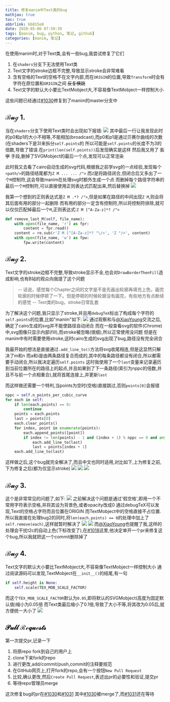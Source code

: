 ```yaml
---
title: 修复manim中Text类的bug
mathjax: true
toc: true
abbrlink: b6815e8
date: 2020-05-06 07:59:39
tags: [manim, bug, python, 笔记, github]
categories: [manim, 笔记]
---
```


在使用manim时,对于Text类,会有一些bug,我尝试修复了它们

1. 在`shaders`分支下无法使用Text类
2. Text文字的stroke边框不完整,导致显示stroke会非常难看
3. 含有空格的Text的空格不在文字内部,而在`ORIGIN`的位置,导致`Transform`时会有字符在原位置和`ORIGIN`之间 ~~反复横跳~~
4. Text文字的默认大小要比TextMobject大,不容易像TextMobject一样控制大小

这些问题已经通过[#1030](https://github.com/3b1b/manim/pull/1030)修复到了manim的master分支中

<!--more-->

## $\mathcal{Bug\ 1.}$
当在`shaders`分支下使用Text类时会出现如下报错:
![](../images/text_bug1.png)
其中最后一行让我发现此时的p0和p1的大小不相等,不能相加(broadcast),而p0和p1是通过贝赛尔曲线的次数(在shaders下是3)来拆分`self.points`的
所以可能是`self.points`的长度不为3的倍数,导致了错误.在`print(len(self.points))`后发现确实是这样
然后我又用了 ~~玄学~~ 手段,删掉了SVGMobject的最后一个点,发现可以正常渲染

此时我又去看了cairo自动生成的svg代码,根据我之前学svg的一点经验,发现每个`<path/>`的路径结尾都为`Z M ... ... /">`
而`Z`是将路径闭合,但闭合后又多出了一个`M`控制符,这会导致manim在处理svg时额外生成一个点
而删掉每个路径字符串的最后一个`M`控制符,可以直接使用正则表达式匹配出来,然后替换掉
![](../images/text_bug1_svg.png)

我第一个想到的正则表达式是`Z M .*? /">`,但是如果在路径的中间出现`Z M`,则会将其后面有用的部分一起删除
而有用的部分一定含有控制符,所以将控制符排除,就可以仅仅匹配掉最后一个`M`,正则表达式:`Z M [^A-Za-z]*? /">`

```python
def remove_last_M(self, file_name):
    with open(file_name, 'r') as fpr:
        content = fpr.read()
    content = re.sub(r'Z M [^[A-Za-z]*? "\/>', 'Z "/>', content)
    with open(file_name, 'w') as fpw:
        fpw.write(content)
```

## $\mathcal{Bug\ 2.}$
Text文字的stroke边框不完整,导致stroke显示不全,也会对`DrawBorderThenFill`造成影响,也有B站的观众向我提了这个问题
> -- 话说，感觉每个Chapter之间的文字是不是先画出轮廓再填充上色，画完轮廓的时候停顿了一下。但是停顿的时候轮廓没有画完，有些地方有点断续的感觉
> -- Text类的bug，stroke日常乱套

为了解决这个问题,我只显示了stroke,并且用`debugTeX`标出了构成每个字符的`self.points`的位置,比如"manim"如下:
![](../images/text_bug2_before.png)
通过观察和与[@XiaoYoung](https://github.com/xy-23)交流之后,确定了cairo生成的svg并不能使路径自动闭合
而在一般查看svg的软件(Chrome)中,svg图像只显示内部(fill),而stroke被忽略(很细),所以正常使用没问题
但是在manim中有时需要使用stroke,这时cairo生成的svg出现了bug,路径没有完全闭合

我最开始的想法是直接通过`.add_line_to()`方法将svg收尾相连,但是这显然只解决了m和n
而a和i是由两条路径复合而成的,其中的每条路径都没有闭合,所以都需要手动闭合,所以我决定遍历`self.points`
这时我使用了一个`last`变量来记录遍历到当前位置所在的路径上的起点,并且如果到了下一条路径(索引为nppc的倍数,并且不与前一个点相重合),就将首尾连接上,并更新`last`

而这样做还需要一个特判,当points为空时(空格)直接跳过,否则`points[0]`会报错

```python
nppc = self.n_points_per_cubic_curve
for each in self:
    if len(each.points) == 0:
        continue
    points = each.points
    last = points[0]
    each.clear_points()
    for index, point in enumerate(points):
        each.append_points([point])
        if index != len(points) - 1 and (index + 1) % nppc == 0 and any(point != points[index+1]):
            each.add_line_to(last)
            last = points[index + 1]
    each.add_line_to(last)
```

这样做之后,这个bug就完全解决了,而且中文也同时适用,对比如下,上为修复之前,下为修复之后(都为仅显示stroke)
![](../images/text_bug2_after.png)
![](../images/text_bug2_en.png)
![](../images/text_bug2_cn.png)

## $\mathcal{Bug\ 3.}$
这个是非常常见的问题了,如下:
![](../images/text_bug3_before.gif)
之前解决这个问题是通过'假空格',即用一个不常用字符表示空格,并将其设为背景色,或者opacity改成0
通过debugTeX可以发现,Text的空格占字符而且位置在ORIGIN
而TextMobject中的空格直接不占位置.所以我直接在处理bug2的同时,将`len(each.points) == 0`的处理中加上了`self.remove(each)`,这样就暂时解决了
![](../images/text_bug3.png)
![](../images/text_bug3_after.gif)
而[@XiaoYoung](https://github.com/xy-23)也提醒了我,这样的处理会干扰t2c的自动上色(下标改变了),在[#1018](https://github.com/3b1b/manim/pull/1018)这里,他决定单开一个pr来修复这个bug,所以我就把这一个commit删除掉了

## $\mathcal{Bug\ 4.}$
Text文字的默认大小要比TextMobject大,不容易像TextMobject一样控制大小
通过阅读源码可以发现,TextMobject在`__init__()`的结尾,有一句
```python
if self.height is None:
    self.scale(TEX_MOB_SCALE_FACTOR)
```
而这个`TEX_MOB_SCALE_FACTOR`默认为`0.05`,即将默认的SVGMobject(高度为固定默认值)缩小为0.05倍
而Text类最后缩小了0.1倍,导致了大小不等,将其改为0.05后,就方便统一大小了
![](../images/text_bug4.png)

## $\mathcal{Pull\ Requests}$
第一次提交pr,记录一下
1. 将原repo fork到自己的用户上
2. clone下来fork的repo
3. 进行更改,add/commit/push,commit的注释要规范
4. 在GitHub网页上,打开fork的repo,会有一个按钮`New Pull Request`
5. 比较,确认更改,然后`Create Pull Request`,表述出pr的必要性和验证,提交pr
6. 等待repo管理员merge

这次修复bug的pr在[#1030](https://github.com/3b1b/manim/pull/1030)和[#1031](https://github.com/3b1b/manim/pull/1031)
其中[#1030](https://github.com/3b1b/manim/pull/1030)被merge了,而[#1031](https://github.com/3b1b/manim/pull/1031)还在等待